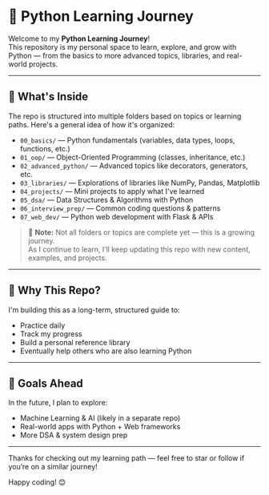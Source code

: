 # 🐍 Python Learning Journey

Welcome to my **Python Learning Journey**!  
This repository is my personal space to learn, explore, and grow with Python — from the basics to more advanced topics, libraries, and real-world projects.

---

## 📁 What's Inside

The repo is structured into multiple folders based on topics or learning paths. Here's a general idea of how it's organized:

- `00_basics/` — Python fundamentals (variables, data types, loops, functions, etc.)
- `01_oop/` — Object-Oriented Programming (classes, inheritance, etc.)
- `02_advanced_python/` — Advanced topics like decorators, generators, etc.
- `03_libraries/` — Explorations of libraries like NumPy, Pandas, Matplotlib
- `04_projects/` — Mini projects to apply what I've learned
- `05_dsa/` — Data Structures & Algorithms with Python
- `06_interview_prep/` — Common coding questions & patterns
- `07_web_dev/` — Python web development with Flask & APIs

> 📌 **Note:** Not all folders or topics are complete yet — this is a growing journey.  
> As I continue to learn, I’ll keep updating this repo with new content, examples, and projects.

---

## 🌱 Why This Repo?

I'm building this as a long-term, structured guide to:
- Practice daily
- Track my progress
- Build a personal reference library
- Eventually help others who are also learning Python

---

## 🚀 Goals Ahead

In the future, I plan to explore:
- Machine Learning & AI (likely in a separate repo)
- Real-world apps with Python + Web frameworks
- More DSA & system design prep

---

Thanks for checking out my learning path — feel free to star or follow if you’re on a similar journey!

Happy coding! 😊

